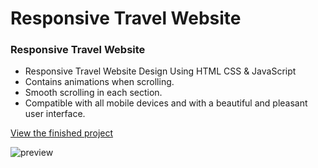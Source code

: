 # Responsive Travel Website

### Responsive Travel Website

- Responsive Travel Website Design Using HTML CSS & JavaScript
- Contains animations when scrolling.
- Smooth scrolling in each section.
- Compatible with all mobile devices and with a beautiful and pleasant user interface.

[View the finished project](https://yulia-travel-website.netlify.app/#)

![preview](https://github.com/yulia-ura2/travel-website/assets/159533804/c404c3f6-5688-4e56-93ac-0c89421e1d19)

